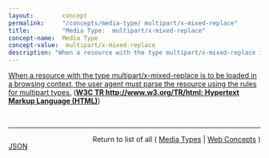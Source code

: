 ```yaml
---
layout:        concept
permalink:     "/concepts/media-type/ multipart/x-mixed-replace"
title:         "Media Type:  multipart/x-mixed-replace"
concept-name:  Media Type
concept-value:  multipart/x-mixed-replace
description: "When a resource with the type multipart/x-mixed-replace is to be loaded in a browsing context, the user agent must parse the resource using the rules for multipart types."
---
```


[When a resource with the type multipart/x-mixed-replace is to be loaded in a browsing context, the user agent must parse the resource using the rules for multipart types.](https://www.w3.org/TR/html/browsers.html#page-load-processing-model-for-multipartx-mixed-replace-resources "Read documentation for Media Type &#34; multipart/x-mixed-replace&#34;") (**[W3C TR http://www.w3.org/TR/html: Hypertext Markup Language (HTML)](/specs/W3C/TR/html "This specification defines the 5th major version, first minor revision of the core language of the World Wide Web: the Hypertext Markup Language (HTML). In this version, new features continue to be introduced to help Web application authors, new elements continue to be introduced based on research into prevailing authoring practices, and special attention continues to be given to defining clear conformance criteria for user agents in an effort to improve interoperability.")**)

<br/>
<hr/>

<p style="float : left"><a href="./ multipart/x-mixed-replace.json" title="JSON representing this particular Web Concept value">JSON</a></p>
<p style="text-align: right">Return to list of all ( <a href="../media-type/">Media Types</a> | <a href="../">Web Concepts</a> )</p>
